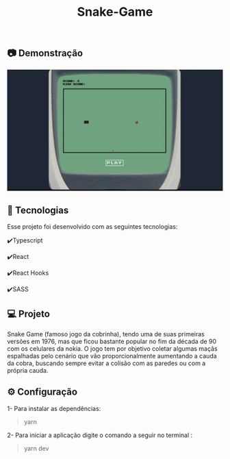 <h1 align="center">
   Snake-Game
</h1>

<br>

## :camera: Demonstração

![gif](github/SnakeGame.gif)

## :rocket: Tecnologias

Esse projeto foi desenvolvido com as seguintes tecnologias:

✔️Typescript

✔️React

✔️React Hooks

✔️SASS

## 💻 Projeto

Snake Game (famoso jogo da cobrinha), tendo uma de suas primeiras versões em 1976, mas que ficou bastante popular no fim da década de 90 com os celulares da nokia. O jogo tem por objetivo coletar algumas maçãs espalhadas pelo cenário que vão proporcionalmente aumentando a cauda da cobra, buscando sempre evitar a colisão com as paredes ou com a própria cauda.

## ⚙ Configuração

1- Para instalar as dependências:

> yarn

2- Para iniciar a aplicação digite o comando a seguir no terminal :

> yarn dev
